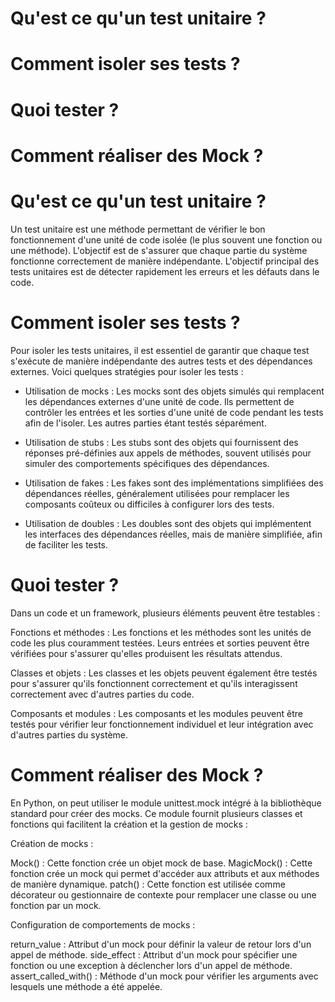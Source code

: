 # Qu'est ce qu'un test unitaire ?
# Comment isoler ses tests ?
# Quoi tester ?
# Comment réaliser des Mock ?

# Qu'est ce qu'un test unitaire ?
Un test unitaire est une méthode permettant de vérifier le bon fonctionnement d'une unité de code isolée (le plus souvent une fonction ou une méthode). L'objectif est de s'assurer que chaque partie du système fonctionne correctement de manière indépendante. L'objectif principal des tests unitaires est de détecter rapidement les erreurs et les défauts dans le code.

# Comment isoler ses tests ?
Pour isoler les tests unitaires, il est essentiel de garantir que chaque test s'exécute de manière indépendante des autres tests et des dépendances externes. Voici quelques stratégies pour isoler les tests :

- Utilisation de mocks : Les mocks sont des objets simulés qui remplacent les dépendances externes d'une unité de code. Ils permettent de contrôler les entrées et les sorties d'une unité de code pendant les tests afin de l'isoler. Les autres parties étant testés séparément.

- Utilisation de stubs : Les stubs sont des objets qui fournissent des réponses pré-définies aux appels de méthodes, souvent utilisés pour simuler des comportements spécifiques des dépendances.

- Utilisation de fakes : Les fakes sont des implémentations simplifiées des dépendances réelles, généralement utilisées pour remplacer les composants coûteux ou difficiles à configurer lors des tests.

- Utilisation de doubles : Les doubles sont des objets qui implémentent les interfaces des dépendances réelles, mais de manière simplifiée, afin de faciliter les tests.

# Quoi tester ?
Dans un code et un framework, plusieurs éléments peuvent être testables :

Fonctions et méthodes : Les fonctions et les méthodes sont les unités de code les plus couramment testées. Leurs entrées et sorties peuvent être vérifiées pour s'assurer qu'elles produisent les résultats attendus.

Classes et objets : Les classes et les objets peuvent également être testés pour s'assurer qu'ils fonctionnent correctement et qu'ils interagissent correctement avec d'autres parties du code.

Composants et modules : Les composants et les modules peuvent être testés pour vérifier leur fonctionnement individuel et leur intégration avec d'autres parties du système.

# Comment réaliser des Mock ?
En Python, on peut utiliser le module unittest.mock intégré à la bibliothèque standard pour créer des mocks. Ce module fournit plusieurs classes et fonctions qui facilitent la création et la gestion de mocks : 

Création de mocks :

Mock() : Cette fonction crée un objet mock de base.
MagicMock() : Cette fonction crée un mock qui permet d'accéder aux attributs et aux méthodes de manière dynamique.
patch() : Cette fonction est utilisée comme décorateur ou gestionnaire de contexte pour remplacer une classe ou une fonction par un mock.


Configuration de comportements de mocks :

return_value : Attribut d'un mock pour définir la valeur de retour lors d'un appel de méthode.
side_effect : Attribut d'un mock pour spécifier une fonction ou une exception à déclencher lors d'un appel de méthode.
assert_called_with() : Méthode d'un mock pour vérifier les arguments avec lesquels une méthode a été appelée.